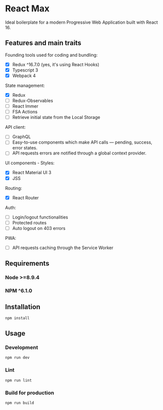 # React Max

Ideal boilerplate for a modern Progressive Web Application built with React 16.

## Features and main traits

Founding tools used for coding and bundling:

- [x] Redux ^16.7.0 (yes, it's using React Hooks)
- [x] Typescript 3
- [x] Webpack 4

State management:

- [x] Redux
- [ ] Redux-Observables
- [ ] React Immer
- [ ] FSA Actions
- [ ] Retrieve initial state from the Local Storage

API client:

- [ ] GraphQL
- [ ] Easy-to-use components which make API calls — pending, success, error states.
- [ ] API requests errors are notified through a global context provider.

UI components - Styles:

- [x] React Material UI 3
- [x] JSS

Routing:

- [x] React Router

Auth:

- [ ] Login/logout functionalities
- [ ] Protected routes
- [ ] Auto logout on 403 errors

PWA:

- [ ] API requests caching through the Service Worker

## Requirements

### Node >=8.9.4
### NPM ^6.1.0

## Installation

```bash
npm install
```

## Usage

### Development

`npm run dev`

### Lint

`npm run lint`

### Build for production

`npm run build`
